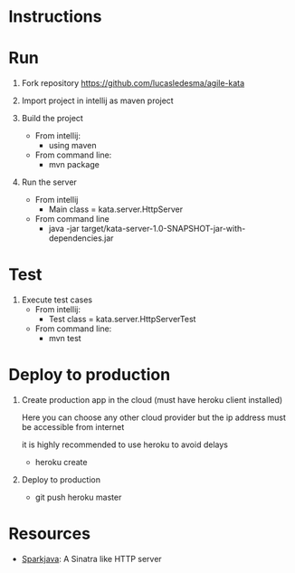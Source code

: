 # Instructions



# Run

1. Fork repository https://github.com/lucasledesma/agile-kata

2. Import project in intellij as maven project

3. Build the project
   - From intellij:
     - using maven
   - From command line:
     - mvn package

4. Run the server
   - From intellij
     - Main class = kata.server.HttpServer
   - From command line
     - java -jar target/kata-server-1.0-SNAPSHOT-jar-with-dependencies.jar

# Test

1. Execute test cases
   - From intellij:
     - Test class = kata.server.HttpServerTest
   - From command line:
     - mvn test

# Deploy to production

1. Create production app in the cloud (must have heroku client installed)

   Here you can choose any other cloud provider but the ip address must be accessible from internet

   it is highly recommended to use heroku to avoid delays

   - heroku create

2. Deploy to production
   - git push heroku master

# Resources

* [Sparkjava](http://sparkjava.com/documentation.html): A Sinatra like HTTP server
